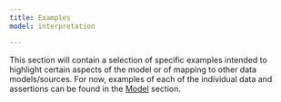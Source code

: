 ```yaml
---
title: Examples
model: interpretation

---
```


This section will contain a selection of specific examples intended to
highlight certain aspects of the model or of mapping to other data
models/sources. For now, examples of each of the individual data and
assertions can be found in the [Model](../model) section.
